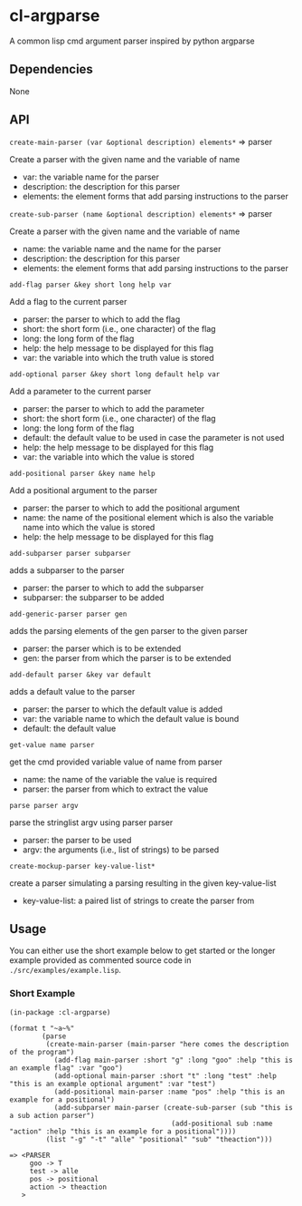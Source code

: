 # cl-argparse
A common lisp cmd argument parser inspired by python argparse

## Dependencies

None


## API

`create-main-parser (var &optional description) elements*` => parser

Create a parser with the given name and the variable of name

- var: the variable name for the parser
- description: the description for this parser
- elements: the element forms that add parsing instructions to the parser


`create-sub-parser (name &optional description) elements*` => parser

Create a parser with the given name and the variable of name

- name: the variable name and the name for the parser
- description: the description for this parser
- elements: the element forms that add parsing instructions to the parser


`add-flag parser &key short long help var`

Add a flag to the current parser

- parser: the parser to which to add the flag
- short: the short form (i.e., one character) of the flag
- long: the long form of the flag
- help: the help message to be displayed for this flag
- var: the variable into which the truth value is stored


`add-optional parser &key short long default help var`

Add a parameter to the current parser

- parser: the parser to which to add the parameter
- short: the short form (i.e., one character) of the flag
- long: the long form of the flag
- default: the default value to be used in case the parameter is not used
- help: the help message to be displayed for this flag
- var: the variable into which the value is stored


`add-positional parser &key name help`

Add a positional argument to the parser

- parser: the parser to which to add the positional argument
- name: the name of the positional element which is also the variable name into which the value is stored
- help:  the help message to be displayed for this flag


`add-subparser parser subparser`

adds a subparser to the parser

- parser: the parser to which to add the subparser
- subparser: the subparser to be added


`add-generic-parser parser gen`

adds the parsing elements of the gen parser to the given parser

- parser: the parser which is to be extended
- gen: the parser from which the parser is to be extended

`add-default parser &key var default`

adds a default value to the parser

- parser: the parser to which the default value is added
- var: the variable name to which the default value is bound
- default: the default value


`get-value name parser`

get the cmd provided variable value of name from parser

- name: the name of the variable the value is required
- parser: the parser from which to extract the value


`parse parser argv`

parse the stringlist argv using parser parser

- parser: the parser to be used
- argv: the arguments (i.e., list of strings) to be parsed


`create-mockup-parser key-value-list*`

create a parser simulating a parsing resulting in the given key-value-list

- key-value-list: a paired list of strings to create the parser from

## Usage

You can either use the short example below to get started or the longer example provided as commented source code in `./src/examples/example.lisp`.

### Short Example

```
(in-package :cl-argparse)

(format t "~a~%"
        (parse
         (create-main-parser (main-parser "here comes the description of the program")
           (add-flag main-parser :short "g" :long "goo" :help "this is an example flag" :var "goo")
           (add-optional main-parser :short "t" :long "test" :help "this is an example optional argument" :var "test")
           (add-positional main-parser :name "pos" :help "this is an example for a positional")
           (add-subparser main-parser (create-sub-parser (sub "this is a sub action parser")
                                        (add-positional sub :name "action" :help "this is an example for a positional"))))
         (list "-g" "-t" "alle" "positional" "sub" "theaction")))

=> <PARSER
     goo -> T
     test -> alle
     pos -> positional
     action -> theaction
   >
```
